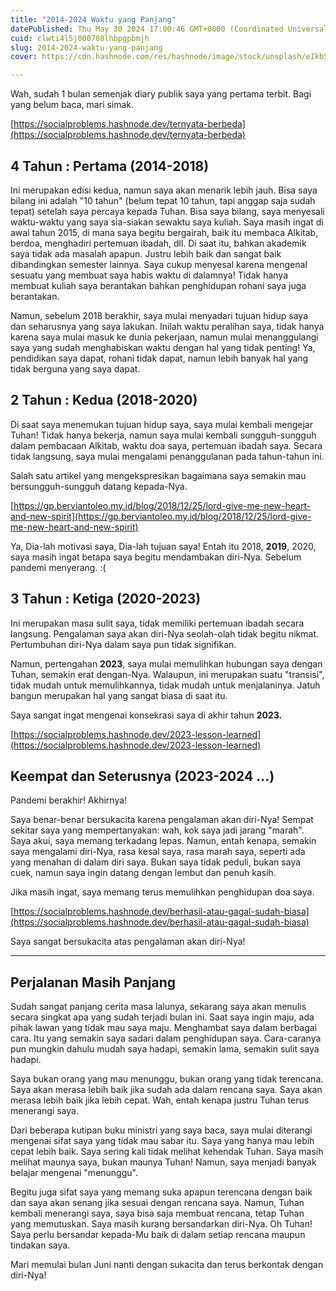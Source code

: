 ```yaml
---
title: "2014-2024 Waktu yang Panjang"
datePublished: Thu May 30 2024 17:00:46 GMT+0000 (Coordinated Universal Time)
cuid: clwti4l5j000708lhbpgpbmjh
slug: 2014-2024-waktu-yang-panjang
cover: https://cdn.hashnode.com/res/hashnode/image/stock/unsplash/eIkbSc3SDtI/upload/fe9defbeb5471f993e6062417427ab9a.jpeg

---
```


Wah, sudah 1 bulan semenjak diary publik saya yang pertama terbit. Bagi yang belum baca, mari simak.

[https://socialproblems.hashnode.dev/ternyata-berbeda](https://socialproblems.hashnode.dev/ternyata-berbeda)

## 4 Tahun : Pertama (2014-2018)

Ini merupakan edisi kedua, namun saya akan menarik lebih jauh. Bisa saya bilang ini adalah "10 tahun" (belum tepat 10 tahun, tapi anggap saja sudah tepat) setelah saya percaya kepada Tuhan. Bisa saya bilang, saya menyesali waktu-waktu yang saya sia-siakan sewaktu saya kuliah. Saya masih ingat di awal tahun 2015, di mana saya begitu bergairah, baik itu membaca Alkitab, berdoa, menghadiri pertemuan ibadah, dll. Di saat itu, bahkan akademik saya tidak ada masalah apapun. Justru lebih baik dan sangat baik dibandingkan semester lainnya. Saya cukup menyesal karena mengenal sesuatu yang membuat saya habis waktu di dalamnya! Tidak hanya membuat kuliah saya berantakan bahkan penghidupan rohani saya juga berantakan.

Namun, sebelum 2018 berakhir, saya mulai menyadari tujuan hidup saya dan seharusnya yang saya lakukan. Inilah waktu peralihan saya, tidak hanya karena saya mulai masuk ke dunia pekerjaan, namun mulai menanggulangi saya yang sudah menghabiskan waktu dengan hal yang tidak penting! Ya, pendidikan saya dapat, rohani tidak dapat, namun lebih banyak hal yang tidak berguna yang saya dapat.

## 2 Tahun : Kedua (2018-2020)

Di saat saya menemukan tujuan hidup saya, saya mulai kembali mengejar Tuhan! Tidak hanya bekerja, namun saya mulai kembali sungguh-sungguh dalam pembacaan Alkitab, waktu doa saya, pertemuan ibadah saya. Secara tidak langsung, saya mulai mengalami penanggulanan pada tahun-tahun ini.

Salah satu artikel yang mengekspresikan bagaimana saya semakin mau bersungguh-sungguh datang kepada-Nya.

[https://gp.berviantoleo.my.id/blog/2018/12/25/lord-give-me-new-heart-and-new-spirit](https://gp.berviantoleo.my.id/blog/2018/12/25/lord-give-me-new-heart-and-new-spirit)

Ya, Dia-lah motivasi saya, Dia-lah tujuan saya! Entah itu 2018, **2019**, 2020, saya masih ingat betapa saya begitu mendambakan diri-Nya. Sebelum pandemi menyerang. :(

## 3 Tahun : Ketiga (2020-2023)

Ini merupakan masa sulit saya, tidak memiliki pertemuan ibadah secara langsung. Pengalaman saya akan diri-Nya seolah-olah tidak begitu nikmat. Pertumbuhan diri-Nya dalam saya pun tidak signifikan.

Namun, pertengahan **2023**, saya mulai memulihkan hubungan saya dengan Tuhan, semakin erat dengan-Nya. Walaupun, ini merupakan suatu "transisi", tidak mudah untuk memulihkannya, tidak mudah untuk menjalaninya. Jatuh bangun merupakan hal yang sangat biasa di saat itu.

Saya sangat ingat mengenai konsekrasi saya di akhir tahun **2023.**

[https://socialproblems.hashnode.dev/2023-lesson-learned](https://socialproblems.hashnode.dev/2023-lesson-learned)

## Keempat dan Seterusnya (2023-2024 ...)

Pandemi berakhir! Akhirnya!

Saya benar-benar bersukacita karena pengalaman akan diri-Nya! Sempat sekitar saya yang mempertanyakan: wah, kok saya jadi jarang "marah". Saya akui, saya memang terkadang lepas. Namun, entah kenapa, semakin saya mengalami diri-Nya, rasa kesal saya, rasa marah saya, seperti ada yang menahan di dalam diri saya. Bukan saya tidak peduli, bukan saya cuek, namun saya ingin datang dengan lembut dan penuh kasih.

Jika masih ingat, saya memang terus memulihkan penghidupan doa saya.

[https://socialproblems.hashnode.dev/berhasil-atau-gagal-sudah-biasa](https://socialproblems.hashnode.dev/berhasil-atau-gagal-sudah-biasa)

Saya sangat bersukacita atas pengalaman akan diri-Nya!

---

## Perjalanan Masih Panjang

Sudah sangat panjang cerita masa lalunya, sekarang saya akan menulis secara singkat apa yang sudah terjadi bulan ini. Saat saya ingin maju, ada pihak lawan yang tidak mau saya maju. Menghambat saya dalam berbagai cara. Itu yang semakin saya sadari dalam penghidupan saya. Cara-caranya pun mungkin dahulu mudah saya hadapi, semakin lama, semakin sulit saya hadapi.

Saya bukan orang yang mau menunggu, bukan orang yang tidak terencana. Saya akan merasa lebih baik jika sudah ada dalam rencana saya. Saya akan merasa lebih baik jika lebih cepat. Wah, entah kenapa justru Tuhan terus menerangi saya.

Dari beberapa kutipan buku ministri yang saya baca, saya mulai diterangi mengenai sifat saya yang tidak mau sabar itu. Saya yang hanya mau lebih cepat lebih baik. Saya sering kali tidak melihat kehendak Tuhan. Saya masih melihat maunya saya, bukan maunya Tuhan! Namun, saya menjadi banyak belajar mengenai "menunggu".

Begitu juga sifat saya yang memang suka apapun terencana dengan baik dan saya akan senang jika sesuai dengan rencana saya. Namun, Tuhan kembali menerangi saya, saya bisa saja membuat rencana, tetap Tuhan yang memutuskan. Saya masih kurang bersandarkan diri-Nya. Oh Tuhan! Saya perlu bersandar kepada-Mu baik di dalam setiap rencana maupun tindakan saya.

Mari memulai bulan Juni nanti dengan sukacita dan terus berkontak dengan diri-Nya!